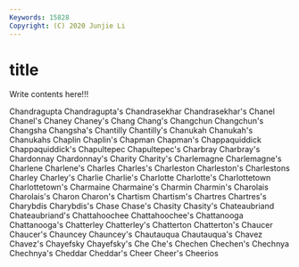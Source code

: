 ```yaml
---
Keywords: 15828
Copyright: (C) 2020 Junjie Li
---
```


# title

Write contents here!!!

Chandragupta 
Chandragupta's 
Chandrasekhar
Chandrasekhar's 
Chanel 
Chanel's 
Chaney 
Chaney's 
Chang 
Chang's 
Changchun 
Changchun's 
Changsha
Changsha's 
Chantilly 
Chantilly's 
Chanukah 
Chanukah's 
Chanukahs 
Chaplin 
Chaplin's 
Chapman 
Chapman's
Chappaquiddick 
Chappaquiddick's 
Chapultepec 
Chapultepec's 
Charbray 
Charbray's 
Chardonnay 
Chardonnay's 
Charity 
Charity's
Charlemagne 
Charlemagne's 
Charlene 
Charlene's 
Charles 
Charles's 
Charleston 
Charleston's 
Charlestons 
Charley
Charley's 
Charlie 
Charlie's 
Charlotte 
Charlotte's 
Charlottetown 
Charlottetown's 
Charmaine 
Charmaine's 
Charmin
Charmin's 
Charolais 
Charolais's 
Charon 
Charon's 
Chartism 
Chartism's 
Chartres 
Chartres's 
Charybdis
Charybdis's 
Chase 
Chase's 
Chasity 
Chasity's 
Chateaubriand 
Chateaubriand's 
Chattahoochee 
Chattahoochee's 
Chattanooga
Chattanooga's 
Chatterley 
Chatterley's 
Chatterton 
Chatterton's 
Chaucer 
Chaucer's 
Chauncey 
Chauncey's 
Chautauqua
Chautauqua's 
Chavez 
Chavez's 
Chayefsky 
Chayefsky's 
Che 
Che's 
Chechen 
Chechen's 
Chechnya
Chechnya's 
Cheddar 
Cheddar's 
Cheer 
Cheer's 
Cheerios 
